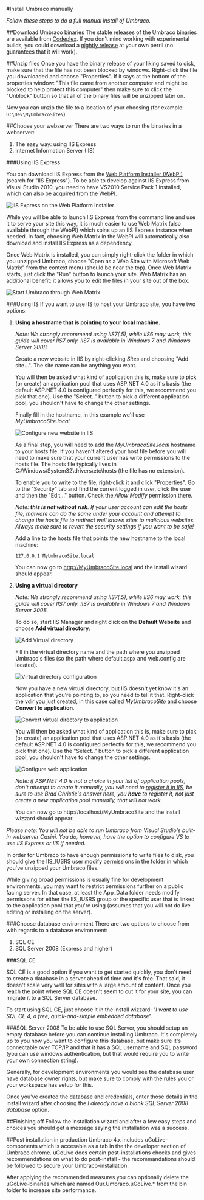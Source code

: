 #Install Umbraco manually

_Follow these steps to do a full manual install of Umbraco._

##Download Umbraco binaries
The stable releases of the Umbraco binaries are available from [Codeplex](http://umbraco.codeplex.com/releases). If you don't mind working with experimental builds, you could download a [nightly release](http://nightly.umbraco.org/) at your own perril (no guarantees that it will work).

##Unzip files
Once you have the binary release of your liking saved to disk, make sure that the file has not been blocked by windows. Right-click the file you downloaded and choose "Properties". If it says at the bottom of the properties window: "This file came from another computer and might be blocked to help protect this computer" then make sure to click the "Unblock" button so that all of the binary files will be unzipped later on.

Now you can unzip the file to a location of your choosing (for example: `D:\Dev\MyUmbracoSite\`)

##Choose your webserver
There are two ways to run the binaries in a webserver:

1. The easy way: using IIS Express
2. Internet Information Server (IIS)

###Using IIS Express

You can download IIS Express from the [Web Platform Installer (WebPI)](http://www.microsoft.com/web/downloads/platform.aspx) (search for "IIS Express"). To be able to develop against IIS Express from Visual Studio 2010, you need to have VS2010 Service Pack 1 installed, which can also be acquired from the WebPI. 

![IIS Express on the Web Platform Installer](images/Manual/2012-03-17_164508.png?raw=true)

While you will be able to launch IIS Express from the command line and use it to serve your site this way, it is much easier to use Web Matrix (also available through the WebPI) which spins up an IIS Express instance when needed. In fact, choosing Web Matrix in the WebPI will automatically also download and install IIS Express as a dependency.

Once Web Matrix is installed, you can simply right-click the folder in which you unzipped Umbraco, choose "Open as a Web Site with Microsoft Web Matrix" from the context menu (should be near the top). Once Web Matrix starts, just click the "Run" button to launch your site. Web Matrix has an additional benefit: it allows you to edit the files in your site out of the box.

![Start Umbraco through Web Matrix](images/Manual/2012-03-17_173822.png?raw=true)

###Using IIS
If you want to use IIS to host your Umbraco site, you have two options:

1. **Using a hostname that is pointing to your local machine.**

	*Note: We strongly recommend using IIS7(.5), while IIS6 may work, this guide will cover IIS7 only. IIS7 is available in Windows 7 and Windows Server 2008.*
	
	Create a new website in IIS by right-clicking *Sites* and choosing "Add site...". The site name can be anything you want.
	
	You will then be asked what kind of application this is, make sure to pick (or create) an application pool that uses ASP.NET 4.0 as it's basis (the default ASP.NET 4.0 is configured perfectly for this, we recommend you pick that one). Use the "Select.." button to pick a different application pool, you shouldn't have to change the other settings.
	
	Finally fill in the hostname, in this example we'll use *MyUmbracoSite.local*
	
	![Configure new website in IIS](images/Manual/2012-03-12_223022.png?raw=true)
	
	As a final step, you will need to add the *MyUmbracoSite.local* hostname to your hosts file. If you haven't altered your host file before you will need to make sure that your current user has write permissions to the hosts file. The hosts file typically lives in C:\Windows\System32\drivers\etc\hosts (the file has no extension).
	
	To enable you to write to the file, right-click it and click "Properties". Go to the "Security" tab and find the current logged in user, click the user and then the "Edit..." button. Check the *Allow Modify* permission there.
	
	*Note: **this is not without risk**. If your user account can edit the hosts file, malware can do the same under your account and attempt to change the hosts file to redirect well known sites to malicious websites. Always make sure to revert the security settings if you want to be safe!*
	
	Add a line to the hosts file that points the new hostname to the local machine:
	
	`127.0.0.1 MyUmbracoSite.local`
	
	You can now go to http://MyUmbracoSite.local and the install wizard should appear.
	
2. **Using a virtual directory**
	
	*Note: We strongly recommend using IIS7(.5), while IIS6 may work, this guide will cover IIS7 only. IIS7 is available in Windows 7 and Windows Server 2008.*
	
	To do so, start IIS Manager and right click on the **Default Website** and choose **Add virtual directory**.
	
	![Add Virtual directory](images/Manual/2012-03-12_204006.png?raw=true)
	
	Fill in the virtual directory name and the path where you unzipped Umbraco's files (so the path where default.aspx and web.config are located).
	
	![Virtual directory configuration](images/Manual/2012-03-12_204144.png?raw=true)
	
	Now you have a new virtual directory, but IIS doesn't yet know it's an application that you're pointing to, so you need to tell it that. Right-click the vdir you just created, in this case called *MyUmbracoSite* and choose **Convert to application**.
	
	![Convert virtual directory to application](images/Manual/2012-03-12_204429.png?raw=true)
	
	You will then be asked what kind of application this is, make sure to pick (or create) an application pool that uses ASP.NET 4.0 as it's basis (the default ASP.NET 4.0 is configured perfectly for this, we recommend you pick that one). Use the "Select.." button to pick a different application pool, you shouldn't have to change the other settings.
	
	![Configure web application](images/Manual/2012-03-12_204433.png?raw=true)
	
	*Note: if ASP.NET 4.0 is not a choice in your list of application pools, don't attempt to create it manually, you will need to [register it in IIS](http://stackoverflow.com/questions/4890245/how-to-add-asp-net-4-0-as-application-pool-on-iis-7-windows-7#answer-4890368), be sure to use Brad Christie's answer here, you **have** to register it, not just create a new application pool manually, that will not work.*
	
	You can now go to http://localhost/MyUmbracoSite and the install wizzard should appear.
	
*Please note: You will not be able to run Umbraco from Visual Studio's built-in webserver Casini. You do, however, have the option to configure VS to use IIS Express or IIS if needed.*

In order for Umbraco to have enough permissions to write files to disk, you should give the IIS_IUSRS user modify permissions in the folder in which you've unzipped your Umbraco files. 

While giving broad permissions is usually fine for development environments, you may want to restrict permissions further on a public facing server. In that case, at least the App\_Data folder needs modify permissons for either the IIS_IUSRS group or the specific user that is linked to the application pool that you're using (assumes that you will not do live editing or installing on the server).

###Choose database environment
There are two options to choose from with regards to a database environment:

1. SQL CE
2. SQL Server 2008 (Express and higher)

###SQL CE

SQL CE is a good option if you want to get started quickly, you don't need to create a database in a server ahead of time and it's free. That said, it doesn't scale very well for sites with a large amount of content. Once you reach the point where SQL CE doesn't seem to cut it for your site, you can migrate it to a SQL Server database.

To start using SQL CE, just choose it in the install wizzard: "*I want to use SQL CE 4, a free, quick-and-simple embedded database*".

###SQL Server 2008
To be able to use SQL Server, you should setup an empty database before you can continue installing Umbraco. It's completely up to you how you want to configure this database, but make sure it's connectable over TCP/IP and that it has a SQL username and SQL password (you can use windows authentication, but that would require you to write your own connection string). 

Generally, for development environments you would see the database user have database owner rights, but make sure to comply with the rules you or your workspace has setup for this.

Once you've created the database and credentials, enter those details in the install wizard after choosing the *I already have a blank SQL Server 2008 database* option. 

##Finishing off
Follow the installation wizard and after a few easy steps and choices you should get a message saying the installation was a success.

##Post installation in production
Umbraco 4.x includes uGoLive-components which is accesable as a tab in the the developer section of Umbraco chrome. uGoLive
does certain post-installations checks and gives recommendations on what to do post-install - the recommandations should 
be followed to secure your Umbraco-installation. 

After applying the recommended measures you can optionally delete the uGoLive-binaries which are named Our.Umbraco.uGoLive.* 
from the bin folder to increase site performance. 


